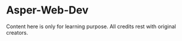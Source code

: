 # Asper-Web-Dev
Content here is only for learning purpose. All credits rest with original creators.
